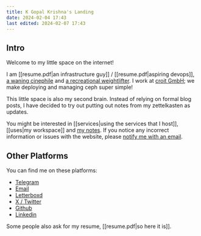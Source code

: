 ```yaml
---
title: K Gopal Krishna's Landing
date: 2024-02-04 17:43
last edited: 2024-02-07 17:43
---
```

## Intro

Welcome to my little space on the internet! 

I am [[resume.pdf|an infrastructure guy]] / [[resume.pdf|aspiring devops]], [a waning cinephile](https://letterboxd.com/kayg04/films/diary/) and [a recreational weightlifter](https://youtube.com/@kayglifts). I work at [croit GmbH](https://croit.io); we make deploying and managing ceph super simple! 

This little space is also my second brain. Instead of relying on formal blog posts, I have decided to try out putting out notes from my zettelkasten as updates. 

You might be interested in [[services|using the services that I host]], [[uses|my workspace]] and [my notes](https://kayg.org/Permanent-Notes/). If you notice any incorrect information or issues with the website, please [notify me with an email](mailto:mail@kayg.org).

## Other Platforms

 You can find me on these platforms:

- [Telegram](https://t.me/kayg04)
- [Email](mailto:mail@kayg.org)
- [Letterboxd](https://letterboxd.com/kayg04)
- [X / Twitter](https://x.com/therealkayg04)
- [Github](https://github.com/kayg04)
- [Linkedin](https://www.linkedin.com/in/k-gopal-krishna-7546b92a2/)

Some people also ask for my resume, [[resume.pdf|so here it is]].